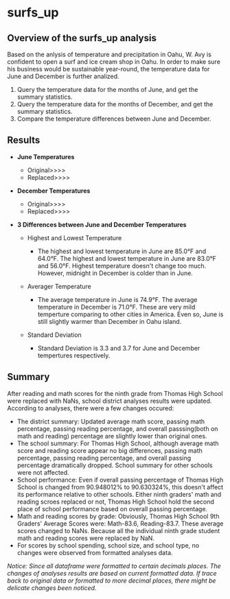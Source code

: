 # surfs_up

## Overview of the surfs_up analysis
Based on the anlysis of temperature and precipitation in Oahu, W. Avy is confident to open a surf and ice cream shop in Oahu. In order to make sure his business would be sustainable year-round, the temperature data for June and December is further analized. 
1. Query the temperature data for the months of June, and get the summary statistics.
2. Query the temperature data for the months of December, and get the summary statistics.
3. Compare the temperature differences between June and December.

## Results
- **June Temperatures**
    - Original>>>>
    - Replaced>>>>
 
- **December Temperatures**
    - Original>>>>
    - Replaced>>>>
   
- **3 Differences between June and December Temperatures**
  - Highest and Lowest Temperature
     - The highest and lowest temperature in June are 85.0°F and 64.0°F. The highest and lowest temperature in June are 83.0°F and 56.0°F. Highest temperature doesn't change too much. However, midnight in December is colder than in June.
     
  - Averager Temperature 
     - The average temperature in June is 74.9°F. The average temperature in December is 71.0°F. These are very mild temperture comparing to other cities in America. Even so, June is still slightly warmer than December in Oahu island. 
  
  - Standard Deviation
    - Standard Deviation is 3.3 and 3.7 for June and December tempertures respectively. 



## Summary
After reading and math scores for the ninth grade from Thomas High School were replaced with NaNs, school district analyses results were updated. According to analyses, there were a few changes occured: 
  - The district summary: Updated average math score, passing math percentage, passing reading percentage, and overall passsing(both on math and reading) percentage are slightly lower than original ones.
  - The school summary: For Thomas High School, although average math score and reading score appear no big differences, passing math percentage, passing reading percentage, and overall passing percentage dramatically dropped. School summary for other schools were not affected.
  - School performance: Even if overall passing percentage of Thomas High School is changed from 90.948012% to 90.630324%, this doesn't affect its performance relative to other schools. Either ninth graders' math and reading scroes replaced or not, Thomas High School hold the second place of school performance based on overall passing percentage. 
  - Math and reading scores by grade: Obviously, Thomas High School 9th Graders' Average Scores were: Math-83.6, Reading-83.7. These average scores changed to NaNs. Because all the individual ninth grade student math and reading scores were replaced by NaN. 
  - For scores by school spending, school size, and school type, no changes were observed from formatted analyses data. 
  
 *Notice: Since all dataframe were formatted to certain decimals places. The changes of analyses results are based on current formatted data. If trace back to original data or formatted to more decimal places, there might be delicate changes been noticed.*
